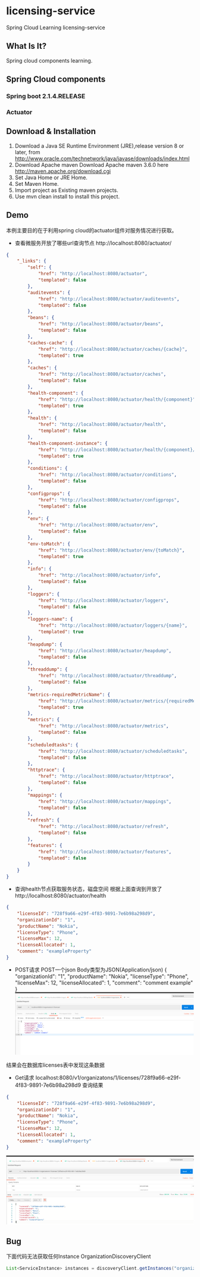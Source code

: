 # licensing-service
Spring Cloud Learning licensing-service
## What Is It?
Spring cloud components learning.
## Spring Cloud components
### Spring boot 2.1.4.RELEASE
### Actuator
## Download & Installation
1. Download a Java SE Runtime Environment (JRE),release version 8 or later, from http://www.oracle.com/technetwork/java/javase/downloads/index.html
2. Download Apache maven
Download Apache maven 3.6.0 here
http://maven.apache.org/download.cgi
3. Set Java Home or JRE Home.
4. Set Maven Home.
5. Import project as Existing maven projects.
6. Use mvn clean install to install this project.
## Demo
本例主要目的在于利用spring cloud的actuator组件对服务情况进行获取。

- 查看微服务开放了哪些url查询节点
http://localhost:8080/actuator/
```json
{
    "_links": {
        "self": {
            "href": "http://localhost:8080/actuator",
            "templated": false
        },
        "auditevents": {
            "href": "http://localhost:8080/actuator/auditevents",
            "templated": false
        },
        "beans": {
            "href": "http://localhost:8080/actuator/beans",
            "templated": false
        },
        "caches-cache": {
            "href": "http://localhost:8080/actuator/caches/{cache}",
            "templated": true
        },
        "caches": {
            "href": "http://localhost:8080/actuator/caches",
            "templated": false
        },
        "health-component": {
            "href": "http://localhost:8080/actuator/health/{component}",
            "templated": true
        },
        "health": {
            "href": "http://localhost:8080/actuator/health",
            "templated": false
        },
        "health-component-instance": {
            "href": "http://localhost:8080/actuator/health/{component}/{instance}",
            "templated": true
        },
        "conditions": {
            "href": "http://localhost:8080/actuator/conditions",
            "templated": false
        },
        "configprops": {
            "href": "http://localhost:8080/actuator/configprops",
            "templated": false
        },
        "env": {
            "href": "http://localhost:8080/actuator/env",
            "templated": false
        },
        "env-toMatch": {
            "href": "http://localhost:8080/actuator/env/{toMatch}",
            "templated": true
        },
        "info": {
            "href": "http://localhost:8080/actuator/info",
            "templated": false
        },
        "loggers": {
            "href": "http://localhost:8080/actuator/loggers",
            "templated": false
        },
        "loggers-name": {
            "href": "http://localhost:8080/actuator/loggers/{name}",
            "templated": true
        },
        "heapdump": {
            "href": "http://localhost:8080/actuator/heapdump",
            "templated": false
        },
        "threaddump": {
            "href": "http://localhost:8080/actuator/threaddump",
            "templated": false
        },
        "metrics-requiredMetricName": {
            "href": "http://localhost:8080/actuator/metrics/{requiredMetricName}",
            "templated": true
        },
        "metrics": {
            "href": "http://localhost:8080/actuator/metrics",
            "templated": false
        },
        "scheduledtasks": {
            "href": "http://localhost:8080/actuator/scheduledtasks",
            "templated": false
        },
        "httptrace": {
            "href": "http://localhost:8080/actuator/httptrace",
            "templated": false
        },
        "mappings": {
            "href": "http://localhost:8080/actuator/mappings",
            "templated": false
        },
        "refresh": {
            "href": "http://localhost:8080/actuator/refresh",
            "templated": false
        },
        "features": {
            "href": "http://localhost:8080/actuator/features",
            "templated": false
        }
    }
}
```
- 查询health节点获取服务状态，磁盘空间
根据上面查询到开放了
http://localhost:8080/actuator/health
```json
{
    "licenseId": "728f9a66-e29f-4f83-9891-7e6b98a298d9",
    "organizationId": "1",
    "productName": "Nokia",
    "licenseType": "Phone",
    "licenseMax": 12,
    "licenseAllocated": 1,
    "comment": "exampleProperty"
}
```
- POST请求
POST一个json Body类型为JSON(Application/json)
{
    "organizationId": "1",
    "productName": "Nokia",
    "licenseType": "Phone",
    "licenseMax": 12,
    "licenseAllocated": 1,
    "comment": "comment example"
}
![PostMan Post 范例](https://github.com/ChenLin12138/licensing-service/blob/master/demo/pic/LicensePostDemo.png)

结果会在数据库licenses表中发现这条数据


- Get请求
localhost:8080/v1/organizatons/1/licenses/728f9a66-e29f-4f83-9891-7e6b98a298d9
查询结果
```json
{
    "licenseId": "728f9a66-e29f-4f83-9891-7e6b98a298d9",
    "organizationId": "1",
    "productName": "Nokia",
    "licenseType": "Phone",
    "licenseMax": 12,
    "licenseAllocated": 1,
    "comment": "exampleProperty"
}
```
![PostMan Get 范例](https://github.com/ChenLin12138/licensing-service/blob/master/demo/pic/LicenseGetDemo.png)
## Bug
下面代码无法获取任何Instance
OrganizationDiscoveryClient
```java
List<ServiceInstance> instances = discoveryClient.getInstances("organizationservice");
```